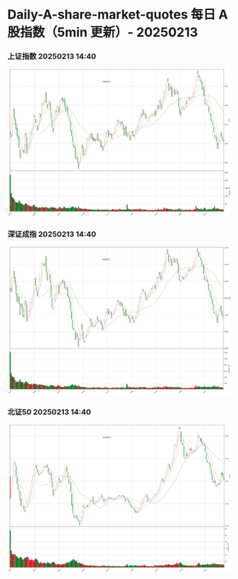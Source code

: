 
# Daily-A-share-market-quotes 每日 A 股指数（5min 更新）- 20250213

### 上证指数 20250213 14:40
![](./fig/2025/2/20250213-sh000001.png)

### 深证成指 20250213 14:40
![](./fig/2025/2/20250213-sz399001.png)

### 北证50 20250213 14:40
![](./fig/2025/2/20250213-bj899050.png)
